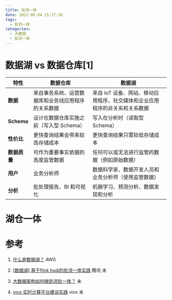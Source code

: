 ```yaml
---
title: 批流一体
date: 2022-08-04 15:17:10
tags:
  - 批流一体
categories:
  - 大数据
  - 批流一体
---
```


<p></p>
<!-- more -->



# 数据湖  vs 数据仓库[1]

| 特性          | 数据仓库                                           | 数据湖                                                       |
| ------------- | -------------------------------------------------- | ------------------------------------------------------------ |
| **数据**      | 来自事务系统、运营数据库和业务线应用程序的关系数据 | 来自 IoT 设备、网站、移动应用程序、社交媒体和企业应用程序的非关系和关系数据 |
| **Schema**    | 设计在数据仓库实施之前（写入型 Schema）            | 写入在分析时（读取型 Schema）                                |
| **性价比**    | 更快查询结果会带来较高存储成本                     | 更快查询结果只需较低存储成本                                 |
| **数据质量** | 可作为重要事实依据的高度监管数据                   | 任何可以或无法进行监管的数据（例如原始数据）                 |
| **用户**      | 业务分析师                                         | 数据科学家、数据开发人员和业务分析师（使用监管数据）         |
| **分析**      | 批处理报告、BI 和可视化                            | 机器学习、预测分析、数据发现和分析                           |

# 湖仓一体



# 参考

1. [什么是数据湖？](https://aws.amazon.com/cn/big-data/datalakes-and-analytics/what-is-a-data-lake/) AWS



100. [[数据湖] 基于flink hudi的批流一体实践](https://zhuanlan.zhihu.com/p/523028640) 腾讯 未
101. [大数据架构如何做到流批一体？](https://developer.aliyun.com/article/706954) 未
102. [vivo 实时计算平台建设实践](https://zhuanlan.zhihu.com/p/594928870)  vivo 未









